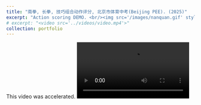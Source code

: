```yaml
---
title: "南拳, 长拳, 技巧组合动作评分, 北京市体育中考(Beijing PEE). (2025)"
excerpt: "Action scoring DEMO. <br/><img src='/images/nanquan.gif' style='max-width: 500px;'>"
# excerpt: "<video src='../videos/video.mp4'>"
collection: portfolio
---
```

This video was accelerated.
<video src="/videos/nanquan.mp4" controls style="max-width: 700px;">
  Your browser does not support the video tag.
</video>


